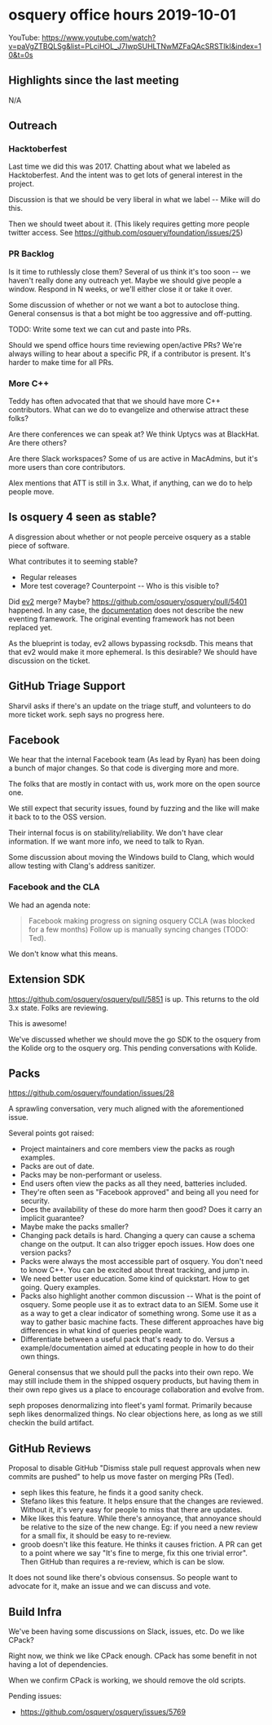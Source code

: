 # osquery office hours 2019-10-01

YouTube: https://www.youtube.com/watch?v=paVgZTBQLSg&list=PLciHOL_J7IwpSUHLTNwMZFaQAcSRSTIkI&index=10&t=0s

## Highlights since the last meeting

N/A

## Outreach

### Hacktoberfest

Last time we did this was 2017. Chatting about what we labeled as Hacktoberfest. And the intent was to get lots of general interest in the project.

Discussion is that we should be very liberal in what we label -- Mike will do this.

Then we should tweet about it. (This likely requires getting more people twitter access. See https://github.com/osquery/foundation/issues/25)

### PR Backlog

Is it time to ruthlessly close them? Several of us think it's too soon -- we haven't really done any outreach yet. Maybe we should give people a window. Respond in N weeks, or we'll either close it or take it over. 

Some discussion of whether or not we want a bot to autoclose thing. General consensus is that a bot might be too aggressive and off-putting.

TODO: Write some text we can cut and paste into PRs.

Should we spend office hours time reviewing open/active PRs? We're always willing to hear about a specific PR, if a contributor is present. It's harder to make time for all PRs.

### More C++

Teddy has often advocated that that we should have more C++ contributors. What can we do to evangelize and otherwise attract these folks? 

Are there conferences we can speak at? We think Uptycs was at BlackHat. Are there others?

Are there Slack workspaces? Some of us are active in MacAdmins, but it's more users than core contributors.

Alex mentions that ATT is still in 3.x. What, if anything, can we do to help people move. 

## Is osquery 4 seen as stable?

A disgression about whether or not people perceive osquery as a stable piece of software.

What contributes it to seeming stable?
* Regular releases
* More test coverage? Counterpoint -- Who is this visible to?

Did [ev2](https://github.com/osquery/osquery/issues/5158) merge? Maybe? https://github.com/osquery/osquery/pull/5401 happened. In any case, the [documentation](https://osquery.readthedocs.io/en/latest/development/pubsub-framework/) does not describe the new eventing framework. The original eventing framework has not been replaced yet.

As the blueprint is today, ev2 allows bypassing rocksdb. This means that that ev2 would make it more ephemeral. Is this desirable? We should have discussion on the ticket.

## GitHub Triage Support

Sharvil asks if there's an update on the triage stuff, and volunteers to do more ticket work. seph says no progress here.

## Facebook

We hear that the internal Facebook team (As lead by Ryan) has been doing a bunch of major changes. So that code is diverging more and more. 

The folks that are mostly in contact with us, work more on the open source one.

We still expect that security issues, found by fuzzing and the like will make it back to to the OSS version.

Their internal focus is on stability/reliability. We don't have clear information. If we want more info, we need to talk to Ryan.

Some discussion about moving the Windows build to Clang, which would allow testing with Clang's address sanitizer.

### Facebook and the CLA

We had an agenda note:

> Facebook making progress on signing osquery CCLA (was blocked for a few months)
> Follow up is manually syncing changes (TODO: Ted).

We don't know what this means. 

## Extension SDK

https://github.com/osquery/osquery/pull/5851 is up. This returns to the old 3.x state. Folks are reviewing.

This is awesome!

We've discussed whether we should move the go SDK to the osquery from the Kolide org to the osquery org. This pending conversations with Kolide.

## Packs

https://github.com/osquery/foundation/issues/28

A sprawling conversation, very much aligned with the aforementioned issue. 

Several points got raised:

* Project maintainers and core members view the packs as rough examples.
* Packs are out of date.
* Packs may be non-performant or useless.
* End users often view the packs as all they need, batteries included.
* They're often seen as "Facebook approved" and being all you need for security.
* Does the availability of these do more harm then good? Does it carry an implicit guarantee?
* Maybe make the packs smaller?
* Changing pack details is hard. Changing a query can cause a schema change on the output. It can also trigger epoch issues. How does one version packs?
* Packs were always the most accessible part of osquery. You don't need to know C++. You can be excited about threat tracking, and jump in.
* We need better user education. Some kind of quickstart. How to get going. Query examples.
* Packs also highlight another common discussion -- What is the point of osquery. Some people use it as to extract data to an SIEM. Some use it as a way to get a clear indicator of something wrong. Some use it as a way to gather basic machine facts. These different approaches have big differences in what kind of queries people want.
* Differentiate between a useful pack that's ready to do. Versus a example/documentation aimed at educating people in how to do their own things.

General consensus that we should pull the packs into their own repo. We may still include them in the shipped osquery products, but having them in their own repo gives us a place to encourage collaboration and evolve from.

seph proposes denormalizing into fleet's yaml format. Primarily because seph likes denormalized things. No clear objections here, as long as we still checkin the build artifact.

## GitHub Reviews

Proposal to disable GitHub "Dismiss stale pull request approvals when new commits are pushed" to help us move faster on merging PRs (Ted).

* seph likes this feature, he finds it a good sanity check.
* Stefano likes this feature. It helps ensure that the changes are reviewed. Without it, it's very easy for people to miss that there are updates.
* Mike likes this feature. While there's annoyance, that annoyance should be relative to the size of the new change. Eg: if you need a new review for a small fix, it should be easy to re-review. 
* groob doesn't like this feature. He thinks it causes friction. A PR can get to a point where we say "It's fine to merge, fix this one trivial error". Then GitHub than requires a re-review, which is can be slow.

It does not sound like there's obvious consensus. So people want to advocate for it, make an issue and we can discuss and vote.

## Build Infra

We've been having some discussions on Slack, issues, etc. Do we like CPack?

Right now, we think we like CPack enough. CPack has some benefit in not having a lot of dependencies.

When we confirm CPack is working, we should remove the old scripts. 

Pending issues:
- https://github.com/osquery/osquery/issues/5769

